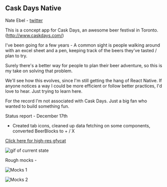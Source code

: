 ## Cask Days Native

Nate Ebel - [twitter](http://twitter.com/nateebel)

This is a concept app for Cask Days, an awesome beer festival in Toronto. (http://www.caskdays.com/)

I've been going for a few years - A common sight is people walking around with an excel sheet and a pen, keeping track of the beers they've tasted / plan to try.

Surely there's a better way for people to plan their beer adventure, so this is my take on solving that problem.

We'll see how this evolves, since I'm still getting the hang of React Native. If anyone notices a way I could be more efficient or follow better practices, I'd love to hear. Just trying to learn here.

For the record I'm not associated with Cask Days. Just a big fan who wanted to build something fun.

Status report - December 17th

- Created tab icons, cleaned up data fetching on some components, converted BeerBlocks to + / X 

[Click here for high-res gfycat](https://gfycat.com/AgedQualifiedCutworm)

![gif of current state](https://thumbs.gfycat.com/AgedQualifiedCutworm-size_restricted.gif)

Rough mocks -

![Mocks 1](http://i.imgur.com/A6g1frP.png "Mocks 1")

![Mocks 2](http://i.imgur.com/J76uuSX.png "Mocks 2")

